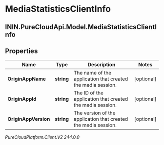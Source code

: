 # MediaStatisticsClientInfo

## ININ.PureCloudApi.Model.MediaStatisticsClientInfo

## Properties

|Name | Type | Description | Notes|
|------------ | ------------- | ------------- | -------------|
| **OriginAppName** | **string** | The name of the application that created the media session. | [optional] |
| **OriginAppId** | **string** | The ID of the application that created the media session. | [optional] |
| **OriginAppVersion** | **string** | The version of the application that created the media session. | [optional] |



_PureCloudPlatform.Client.V2 244.0.0_
